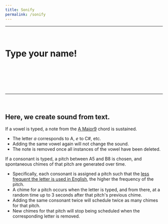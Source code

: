 ```yaml
---
title: Sonify
permalink: /sonify
---
```


<script src="{{ site.baseurl }}{% link week3-sonify/js/sonify.js %}"></script>

<style>
    #text-container {
        margin: auto;
        width: 50%;
        height: 80px;
        text-align: center;
    }
    #text {
        margin: 0;
    }
</style>

---

<br>

# Type your name!

<div id="text-container"><h4 id="text"></h4></div>

---

<br>

## Here, we create sound from text.

If a vowel is typed, a note from the [A Major9](https://pianochord.com/A-major-7th/variation/A-major-9th-5th) chord is sustained.

- The letter _a_ corresponds to A, _e_ to C#, etc.
- Adding the same vowel again will not change the sound.
- The note is removed once all instances of the vowel have been deleted.

If a consonant is typed, a pitch between A5 and B8 is chosen, and spontaneous chimes of that pitch are generated over time.

- Specifically, each consonant is assigned a pitch such that the [less frequent the letter is used in English](https://en.wikipedia.org/wiki/Letter_frequency), the higher the frequency of the pitch.
- A chime for a pitch occurs when the letter is typed, and from there, at a random time up to 3 seconds after that pitch's previous chime.
- Adding the same consonant twice will schedule twice as many chimes for that pitch.
- New chimes for that pitch will stop being scheduled when the corresponding letter is removed.
